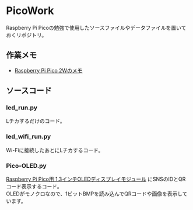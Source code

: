 # PicoWork
Raspberry Pi Picoの勉強で使用したソースファイルやデータファイルを置いておくリポジトリ。

## 作業メモ
- [Raspberry Pi Pico 2Wのメモ](https://github.com/tsu-kunn/Config/blob/master/md/RPPico2W.md)

## ソースコード
### led_run.py
Lチカするだけのコード。

### led_wifi_run.py
Wi-Fiに接続したあとにLチカするコード。

### Pico-OLED.py
[Raspberry Pi Pico用 1.3インチOLEDディスプレイモジュール](https://www.switch-science.com/products/7549?variant=42382170915014) にSNSのIDとQRコード表示するコード。 \
OLEDがモノクロなので、1ビットBMPを読み込んでQRコードや画像を表示しています。
